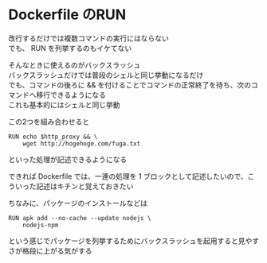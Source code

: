 # Dockerfile のRUN
改行するだけでは複数コマンドの実行にはならない  
でも、 RUN を列挙するのもイケてない  

そんなときに使えるのがバックスラッシュ  
バックスラッシュだけでは普段のシェルと同じ挙動になるだけ  
でも、コマンドの後ろに && を付けることでコマンドの正常終了を待ち、次のコマンドへ移行できるようになる  
これも基本的にはシェルと同じ挙動  

この2つを組み合わせると
```
RUN echo $http_proxy && \
    wget http://hogehoge.com/fuga.txt
```
といった処理が記述できるようになる  

できれば Dockerfile では、一連の処理を 1 ブロックとして記述したいので、こういった記述はキチンと覚えておきたい  

ちなみに、パッケージのインストールなどは  
```
RUN apk add --no-cache --update nodejs \
    nodejs-npm 
```
という感じでパッケージを列挙するためにバックスラッシュを起用すると見やすさが格段に上がる気がする
